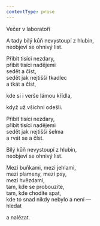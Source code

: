 ```yaml
---
contentType: prose
---
```


Večer v laboratoři

A tady bílý kůň nevystoupí z hlubin,  
neobjeví se ohnivý list.

  

Přibit tisíci nezdary,  
přibit tisíci nadějemi  
sedět a číst,  
sedět jak nejtišší tkadlec  
a tkát a číst,

  

kde si i verše lámou křídla,

  

když už všichni odešli.

  

Přibit tisíci nezdary,  
přibit tisíci nadějemi  
sedět jak nejtišší šelma  
a rvát se a číst.

  

Bílý kůň nevystoupí z hlubin,  
neobjeví se ohnivý list.

  

Mezi buňkami, mezi jehlami,  
mezi plameny, mezi psy,  
mezi hvězdami,  
tam, kde se probouzíte,  
tam, kde chodíte spat,  
kde to snad nikdy nebylo a není —  
hledat

  

a nalézat.
